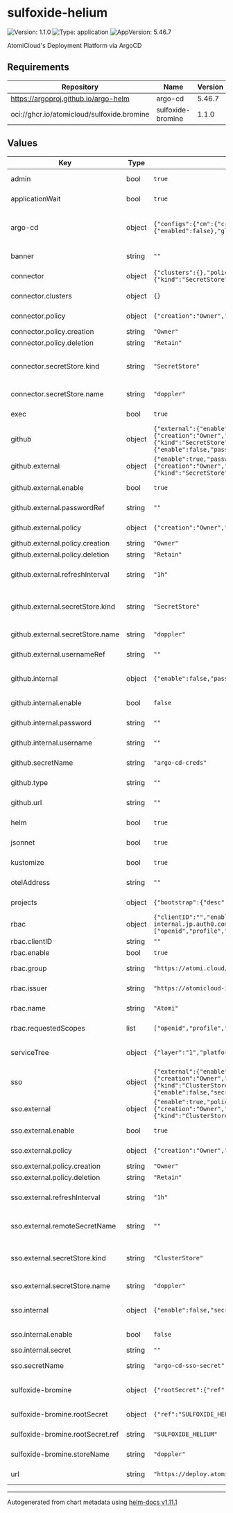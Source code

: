 # sulfoxide-helium

![Version: 1.1.0](https://img.shields.io/badge/Version-1.1.0-informational?style=flat-square) ![Type: application](https://img.shields.io/badge/Type-application-informational?style=flat-square) ![AppVersion: 5.46.7](https://img.shields.io/badge/AppVersion-5.46.7-informational?style=flat-square)

AtomiCloud's Deployment Platform via ArgoCD

## Requirements

| Repository | Name | Version |
|------------|------|---------|
| https://argoproj.github.io/argo-helm | argo-cd | 5.46.7 |
| oci://ghcr.io/atomicloud/sulfoxide.bromine | sulfoxide-bromine | 1.1.0 |

## Values

| Key | Type | Default | Description |
|-----|------|---------|-------------|
| admin | bool | `true` | Enable Admin Access |
| applicationWait | bool | `true` | Enable waiting in sync-waves |
| argo-cd | object | `{"configs":{"cm":{"create":false},"params":{"create":false},"rbac":{"create":false}},"dex":{"enabled":false},"global":{"logging":{"format":"json","level":"info"}}}` | ArgoCD Specific configuration. See [ArgoCD Helm Documentation](https://github.com/argoproj/argo-helm/tree/main/charts/argo-cd) |
| banner | string | `""` | Banner to show in ArgoCD UI |
| connector | object | `{"clusters":{},"policy":{"creation":"Owner","deletion":"Retain"},"secretStore":{"kind":"SecretStore","name":"doppler"}}` | Connectors to other cluster |
| connector.clusters | object | `{}` | Clusters to connect to |
| connector.policy | object | `{"creation":"Owner","deletion":"Retain"}` | External Secret Policy |
| connector.policy.creation | string | `"Owner"` | Creation policy |
| connector.policy.deletion | string | `"Retain"` | Deletion policy |
| connector.secretStore.kind | string | `"SecretStore"` | Kind of the Secret Store: `ClusterSecretStore` or `SecretStore` |
| connector.secretStore.name | string | `"doppler"` | Name of the Secret Store |
| exec | bool | `true` | Enable Exec in ArgoCD |
| github | object | `{"external":{"enable":true,"passwordRef":"","policy":{"creation":"Owner","deletion":"Retain"},"refreshInterval":"1h","secretStore":{"kind":"SecretStore","name":"doppler"},"usernameRef":""},"internal":{"enable":false,"password":"","username":""},"secretName":"argo-cd-creds","type":"","url":""}` | GitHub Auth Setup |
| github.external | object | `{"enable":true,"passwordRef":"","policy":{"creation":"Owner","deletion":"Retain"},"refreshInterval":"1h","secretStore":{"kind":"SecretStore","name":"doppler"},"usernameRef":""}` | External Secrets |
| github.external.enable | bool | `true` | Enable External Secrets |
| github.external.passwordRef | string | `""` | Password Remote Reference |
| github.external.policy | object | `{"creation":"Owner","deletion":"Retain"}` | External Secret Policy |
| github.external.policy.creation | string | `"Owner"` | Creation Policy |
| github.external.policy.deletion | string | `"Retain"` | Deletion Policy |
| github.external.refreshInterval | string | `"1h"` | Refresh Interval for fetching the secret from remote |
| github.external.secretStore.kind | string | `"SecretStore"` | Kind of the Secret Store: `ClusterSecretStore` or `SecretStore` |
| github.external.secretStore.name | string | `"doppler"` | Name of the Secret Store |
| github.external.usernameRef | string | `""` | Username Remote Reference |
| github.internal | object | `{"enable":false,"password":"","username":""}` | Internal Secret, Hard coded secrets |
| github.internal.enable | bool | `false` | Enable Internal Secret |
| github.internal.password | string | `""` | Password for Github Auth |
| github.internal.username | string | `""` | Username for Github Auth |
| github.secretName | string | `"argo-cd-creds"` | Secret name of Github Auth |
| github.type | string | `""` | ArgoCD Credential Type |
| github.url | string | `""` | ArgoCD Credential Type |
| helm | bool | `true` | Enable Helm Application |
| jsonnet | bool | `true` | Enable JSONNET Application |
| kustomize | bool | `true` | Enable Kustomize Application |
| otelAddress | string | `""` | OTEL Collector Endpoint |
| projects | object | `{"bootstrap":{"desc":"Bootstrap Project used to setup the cluster"}}` | Projects to create in ArgoCD |
| rbac | object | `{"clientID":"","enable":true,"group":"https://atomi.cloud/roles","issuer":"https://atomicloud-internal.jp.auth0.com/","name":"Atomi","requestedScopes":["openid","profile","email","https://atomi.cloud/roles"]}` | RBAC Setup |
| rbac.clientID | string | `""` | Client ID for OIDC |
| rbac.enable | bool | `true` | Enable of RBAC |
| rbac.group | string | `"https://atomi.cloud/roles"` | Group claim to use for OIDC for RBAC |
| rbac.issuer | string | `"https://atomicloud-internal.jp.auth0.com/"` | Name of OIDC Issuer |
| rbac.name | string | `"Atomi"` | Name of the OIDC Provider |
| rbac.requestedScopes | list | `["openid","profile","email","https://atomi.cloud/roles"]` | Scopes to request from OIDC |
| serviceTree | object | `{"layer":"1","platform":"sulfoxide","service":"chlorine"}` | AtomiCloud Service Tree. See [ServiceTree](https://atomicloud.larksuite.com/wiki/OkfJwTXGFiMJkrk6W3RuwRrZs64?theme=DARK&contentTheme=DARK#MHw5d76uDo2tBLx86cduFQMRsBb) |
| sso | object | `{"external":{"enable":true,"policy":{"creation":"Owner","deletion":"Retain"},"refreshInterval":"1h","remoteSecretName":"","secretStore":{"kind":"ClusterStore","name":"doppler"}},"internal":{"enable":false,"secret":""},"secretName":"argo-cd-sso-secret"}` | SSO Secret using OIDC |
| sso.external | object | `{"enable":true,"policy":{"creation":"Owner","deletion":"Retain"},"refreshInterval":"1h","remoteSecretName":"","secretStore":{"kind":"ClusterStore","name":"doppler"}}` | External Secret Configuration |
| sso.external.enable | bool | `true` | Enable External Secret |
| sso.external.policy | object | `{"creation":"Owner","deletion":"Retain"}` | External Secret Policy |
| sso.external.policy.creation | string | `"Owner"` | Creation policy |
| sso.external.policy.deletion | string | `"Retain"` | Deletion policy |
| sso.external.refreshInterval | string | `"1h"` | Refresh Interval for fetching the secret from remote |
| sso.external.remoteSecretName | string | `""` | Secret Remote Reference for OIDC Client Secret |
| sso.external.secretStore.kind | string | `"ClusterStore"` | Kind of the Secret Store: `ClusterSecretStore` or `SecretStore` |
| sso.external.secretStore.name | string | `"doppler"` | Name of the Secret Store |
| sso.internal | object | `{"enable":false,"secret":""}` | Internal Secret, Hard coded secrets |
| sso.internal.enable | bool | `false` | Enable Internal Secret |
| sso.internal.secret | string | `""` | Secret for SSO |
| sso.secretName | string | `"argo-cd-sso-secret"` | Secret Name of SSO Secret |
| sulfoxide-bromine | object | `{"rootSecret":{"ref":"SULFOXIDE_HELIUM"},"storeName":"doppler"}` | Create SecretStore via secret of secrets pattern |
| sulfoxide-bromine.rootSecret | object | `{"ref":"SULFOXIDE_HELIUM"}` | Secret of Secrets reference |
| sulfoxide-bromine.rootSecret.ref | string | `"SULFOXIDE_HELIUM"` | DOPPLER Token Reference |
| sulfoxide-bromine.storeName | string | `"doppler"` | Store name to create |
| url | string | `"https://deploy.atomi.cloud"` | URL of ArgoCD endpoint |

----------------------------------------------
Autogenerated from chart metadata using [helm-docs v1.11.1](https://github.com/norwoodj/helm-docs/releases/v1.11.1)
